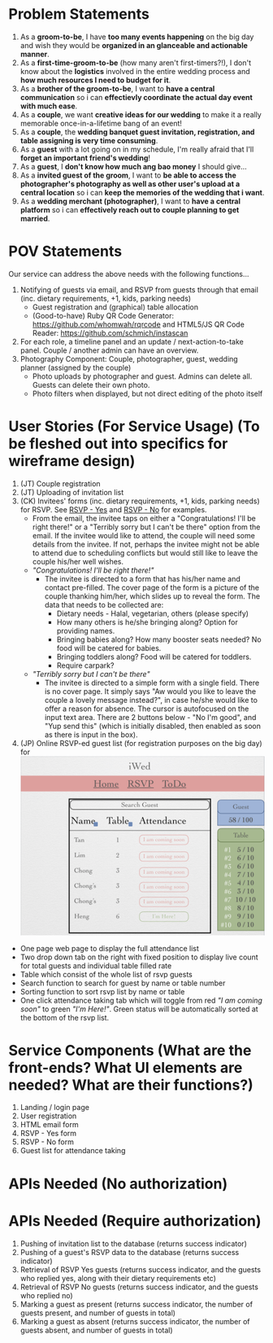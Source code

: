 Problem Statements
==================
1.  As a __groom-to-be__, I have __too many events happening__ on the big day and wish they would be __organized in an glanceable and actionable manner__.
2.  As a __first-time-groom-to-be__ (how many aren't first-timers?!), I don't know about the __logistics__ involved in the entire wedding process and __how much resources I need to budget for it__.
3.  As a __brother of the groom-to-be__, I want to __have a central communication__ so i can __effectievly coordinate the actual day event with much ease__.
4.  As a __couple__, we want __creative ideas for our wedding__ to make it a really memorable once-in-a-lifetime bang of an event!
5.  As a __couple__, the __wedding banquet guest invitation, registration, and table assigning is very time consuming__.
6.  As a __guest__ with a lot going on in my schedule, I'm really afraid that I'll __forget an important friend's wedding__!
7.  As a __guest__, I __don't know how much ang bao money__ I should give...
8.  As a __invited guest of the groom__, I want to __be able to access the photographer's photography as well as other user's upload at a central location__ so i can __keep the memories of the wedding that i want__.
9.  As a __wedding merchant (photographer)__, I want to __have a central platform__ so i can __effectively reach out to couple planning to get married__.


POV Statements
==============
Our service can address the above needs with the following functions...
1.  Notifying of guests via email, and RSVP from guests through that email (inc. dietary requirements, +1, kids, parking needs)
    *   Guest registration and (graphical) table allocation
    *   (Good-to-have) Ruby QR Code Generator: https://github.com/whomwah/rqrcode and HTML5/JS QR Code Reader: https://github.com/schmich/instascan 
2.  For each role, a timeline panel and an update / next-action-to-take panel. Couple / another admin can have an overview.
3.  Photography Component: Couple, photographer, guest, wedding planner (assigned by the couple)
    *   Photo uploads by photographer and guest. Admins can delete all. Guests can delete their own photo.
    *   Photo filters when displayed, but not direct editing of the photo itself

User Stories (For Service Usage) (To be fleshed out into specifics for wireframe design)
========================================================================================
1. (JT) Couple registration
2. (JT) Uploading of invitation list
3. (CK) Invitees' forms (inc. dietary requirements, +1, kids, parking needs) for RSVP. See [RSVP - Yes](../Wireframes/RSVPYes.png?raw=true) and [RSVP - No](../Wireframes/RSVPNo.png?raw=true) for examples.
    *   From the email, the invitee taps on either a "Congratulations! I'll be right there!" or a "Terribly sorry but I can't be there" option from the email. If the invitee would like to attend, the couple will need some details from the invitee. If not, perhaps the invitee might not be able to attend due to scheduling conflicts but would still like to leave the couple his/her well wishes.
    *   *"Congratulations! I'll be right there!"*
        *   The invitee is directed to a form that has his/her name and contact pre-filled. The cover page of the form is a picture of the couple thanking him/her, which slides up to reveal the form. The data that needs to be collected are:
            *   Dietary needs - Halal, vegetarian, others (please specify)
            *   How many others is he/she bringing along? Option for providing names.
            *   Bringing babies along? How many booster seats needed? No food will be catered for babies.
            *   Bringing toddlers along? Food will be catered for toddlers.
            *   Require carpark?
    *   *"Terribly sorry but I can't be there"*
        *   The invitee is directed to a simple form with a single field. There is no cover page. It simply says "Aw would you like to leave the couple a lovely message instead?", in case he/she would like to offer a reason for absence. The cursor is autofocused on the input text area. There are 2 buttons below - "No I'm good", and "Yup send this" (which is initially disabled, then enabled as soon as there is input in the box).
4. (JP) Online RSVP-ed guest list (for registration purposes on the big day) for 
![Attendance Sheet](attendanceSheet.png?raw=true "Attendance Sheet")
* One page web page to display the full attendance list
* Two drop down tab on the right with fixed position to display live count for total guests and individual table filled rate
* Table which consist of the whole list of rsvp guests
* Search function to search for guest by name or table number
* Sorting function to sort rsvp list by name or table
* One click attendance taking tab which will toggle from red *"I am coming soon"* to green *"I'm Here!"*. Green status will be automatically sorted at the bottom of the rsvp list.

Service Components
(What are the front-ends?
What UI elements are needed?
What are their functions?)
============================
1.  Landing / login page
2.  User registration
3.  HTML email form
4.  RSVP - Yes form
5.  RSVP - No form
6.  Guest list for attendance taking


APIs Needed (No authorization)
==============================


APIs Needed (Require authorization)
=======================================
1.  Pushing of invitation list to the database (returns success indicator)
2.  Pushing of a guest's RSVP data to the database (returns success indicator)
3.  Retrieval of RSVP Yes guests (returns success indicator, and the guests who replied yes, along with their dietary requirements etc)
4.  Retrieval of RSVP No guests (returns success indicator, and the guests who replied no)
5.  Marking a guest as present (returns success indicator, the number of guests present, and number of guests in total)
6.  Marking a guest as absent (returns success indicator, the number of guests absent, and number of guests in total)

